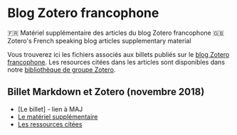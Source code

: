 # Blog Zotero francophone

🇫🇷 Matériel supplémentaire des articles du blog Zotero francophone 
🇬🇧 Zotero's French speaking blog articles supplementary material

Vous trouverez ici les fichiers associés aux billets publiés sur le [blog Zotero francophone](https://zotero.hypotheses.org). Les resources citées dans les articles sont disponibles dans notre [bibliothèque de groupe Zotero](https://www.zotero.org/groups/2233096/zfrancophone).

## Billet Markdown et Zotero (novembre 2018)
* [Le billet] - lien à MAJ
* [Le matériel supplémentaire](https://github.com/zfrancophone/zfrancophone-blog/tree/master/2018-11-markdown)
* [Les ressources citées](https://www.zotero.org/groups/2233096/zfrancophone/items/tag/zotero_markdown)
